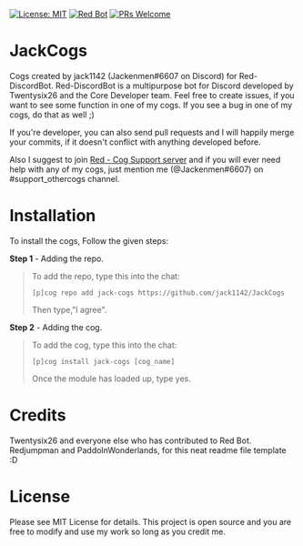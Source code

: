 [![License: MIT](https://img.shields.io/badge/License-MIT-yellow.svg)](https://opensource.org/licenses/MIT)
[![Red Bot](https://img.shields.io/badge/Discord-Red%20Bot-red.svg)](https://github.com/Twentysix26/Red-DiscordBot)
[![PRs Welcome](https://img.shields.io/badge/PRs-welcome-brightgreen.svg?style=flat-square)](http://makeapullrequest.com)

# JackCogs
Cogs created by jack1142 (Jackenmen#6607 on Discord) for Red-DiscordBot. Red-DiscordBot is a multipurpose bot for Discord developed by Twentysix26 and the Core Developer team. Feel free to create issues, if you want to see some function in one of my cogs. If you see a bug in one of my cogs, do that as well ;)

If you're developer, you can also send pull requests and I will happily merge your commits, if it doesn't conflict with anything developed before.

Also I suggest to join [Red - Cog Support server](https://discord.gg/GET4DVk) and if you will ever need help with any of my cogs, just mention me (@Jackenmen#6607) on #support_othercogs channel.

# Installation
To install the cogs, Follow the given steps:

**Step 1** - Adding the repo.
> To add the repo, type this into the chat:
> 
> ``[p]cog repo add jack-cogs https://github.com/jack1142/JackCogs``
> 
> Then type,"I agree".

**Step 2** - Adding the cog.
> To add the cog, type this into the chat:
> 
> ``[p]cog install jack-cogs [cog_name]``
> 
> Once the module has loaded up, type yes.

# Credits
Twentysix26 and everyone else who has contributed to Red Bot.
Redjumpman and PaddoInWonderlands, for this neat readme file template :D

# License
Please see MIT License for details. This project is open source and you are free to modify and use my work so long as you credit me.
